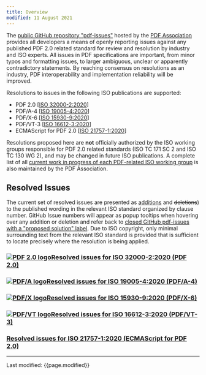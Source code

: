 ```yaml
---
title: Overview
modified: 11 August 2021
---
```


<link rel="stylesheet" href="https://pdf-issues.pdfa.org/assets/iso-style.css">
<div class="github-wp">

<p>
The <a href="https://github.com/pdf-association/pdf-issues/">public GitHub repository "pdf-issues"</a> hosted by the <a href="https://www.pdfa.org">PDF Association</a>
provides all developers a means of openly reporting issues against any published PDF 2.0 related standard for review and resolution by industry and ISO experts.
All issues in PDF specifications are important, from minor typos and formatting issues, to
larger ambiguous, unclear or apparently contradictory statements. By reaching consensus on resolutions as an industry,
PDF interoperability and implementation reliability will be improved.
</p>

<p>Resolutions to issues in the following ISO publications are supported:</p>

<ul>
<li>PDF 2.0 [<a href="https://www.iso.org/standard/75839.html" target="_blank">ISO 32000-2:2020</a>]</li>
<li>PDF/A-4 [<a href="https://www.iso.org/standard/71832.html" target="_blank">ISO 19005-4:2020</a>]</li>
<li>PDF/X-6 [<a href="https://www.iso.org/standard/77103.html" target="_blank">ISO 15930-9:2020</a>]</li>
<li>PDF/VT-3 [<a href="https://www.iso.org/standard/75218.html" target="_blank">ISO 16612-3:2020</a>]</li>
<li>ECMAScript for PDF 2.0 [<a href="https://www.iso.org/standard/71559.html" target="_blank">ISO 21757-1:2020</a>]</li>
</ul>

<p>
Resolutions proposed here are <b>not</b> officially authorized by the ISO working groups responsible for PDF 2.0 related standards
(ISO TC 171 SC 2 and ISO TC 130 WG 2), and may be changed in future ISO publications. A complete list of all
<a href="https://www.pdfa.org/iso-status/" target="_parent">current work in progress of each PDF-related ISO working group</a> is also maintained by the PDF Association.
</p>

<h2>Resolved Issues</h2>

<p>
The current set of resolved issues are presented as <span class="isotyle"><ins title="GitHub Issue URL will appear">additions</ins>
and <del title="GitHub Issue URL will appear">deletions</del></span>) to the published wording in the relevant ISO standard organized by clause number.
GitHub Issue numbers will appear as popup tooltips when hovering over any addition or deletion and refer back to
<a href="https://github.com/pdf-association/pdf-issues/issues?q=is%3Aclosed+label%3A%22proposed+solution%22" target="_blank">
closed GitHub pdf-issues with a "proposed solution" label</a>.
Due to ISO copyright, only minimal surrounding text from the relevant ISO standard is provided that is sufficient to locate precisely where the resolution is being applied.
</p>

<h3><a href="32000-2-2020/index.html"><img src="https://www.pdfa.org/wp-content/uploads/2021/07/iconPDF-2.0_50.png" alt="PDF 2.0 logo">Resolved issues for ISO 32000-2:2020 (PDF 2.0)</a></h3>
<h3><a href="19005-4-2020/index.html"><img src="https://www.pdfa.org/wp-content/uploads/2021/07/iconPDFA_50.png" alt="PDF/A logo">Resolved issues for ISO 19005-4:2020 (PDF/A-4)</a></h3>
<h3><a href="15930-9-2020/index.html"><img src="https://www.pdfa.org/wp-content/uploads/2021/07/iconPDFX_50.png" alt="PDF/X logo">Resolved issues for ISO 15930-9:2020 (PDF/X-6)</a></h3>
<h3><a href="16612-3-2020/index.html"><img src="https://www.pdfa.org/wp-content/uploads/2021/07/iconPDFVT_50.png" alt="PDF/VT logo">Resolved issues for ISO 16612-3:2020 (PDF/VT-3)</a></h3>
<h3><a href="21757-1-2020/index.html">Resolved issues for ISO 21757-1:2020 (ECMAScript for PDF 2.0)</a></h3>

<hr>
<p class="footnote">Last modified: {{page.modified}}</p>

</div>
